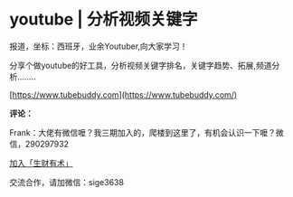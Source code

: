 # youtube \| 分析视频关键字

报道，坐标：西班牙，业余Youtuber,向大家学习！

分享个做youtube的好工具，分析视频关键字排名，关键字趋势、拓展,频道分析……..

[https://www.tubebuddy.com](https://www.tubebuddy.com/)

**评论：**

Frank：大佬有微信嚒？我三期加入的，爬楼到这里了，有机会认识一下嚒？微信，290297932

[加入「生财有术」](https://www.ilangcai.com/jiaru/)

交流合作，请加微信：sige3638

